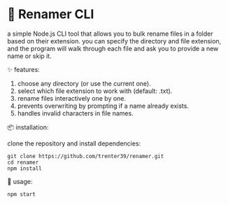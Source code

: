 # 📁 Renamer CLI

a simple Node.js CLI tool that allows you to bulk rename files in a folder based on their extension.
you can specify the directory and file extension, and the program will walk through each file and ask you to provide a new name or skip it.

✨ features:
1. choose any directory (or use the current one).
2. select which file extension to work with (default: .txt).
3. rename files interactively one by one.
4. prevents overwriting by prompting if a name already exists.
5. handles invalid characters in file names.

📦 installation:

clone the repository and install dependencies:
```
git clone https://github.com/trenter39/renamer.git
cd renamer
npm install
```
🎯 usage:

```
npm start
```
